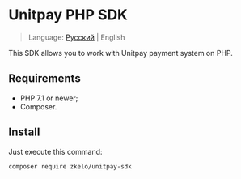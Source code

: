 # Unitpay PHP SDK

> Language: [Русский](README_ru.md) | English

This SDK allows you to work with Unitpay payment system on PHP.

## Requirements

- PHP 7.1 or newer;
- Composer.

## Install

Just execute this command:

```
composer require zkelo/unitpay-sdk
```
